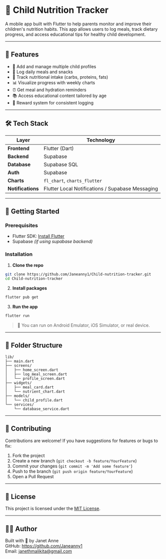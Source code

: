 
# 🍼 Child Nutrition Tracker

A mobile app built with Flutter to help parents monitor and improve their children's nutrition habits. This app allows users to log meals, track dietary progress, and access educational tips for healthy child development.

---

## 📱 Features

- 👶 Add and manage multiple child profiles
- 🍎 Log daily meals and snacks
- 🥗 Track nutritional intake (carbs, proteins, fats)
- 📊 Visualize progress with weekly charts
- ⏰ Get meal and hydration reminders
- 📚 Access educational content tailored by age
- 🏅 Reward system for consistent logging

---

## 🛠️ Tech Stack

| Layer       | Technology                |
|-------------|---------------------------|
| **Frontend**| Flutter (Dart)            |
| **Backend** | Supabase                  |
| **Database**| Supabase SQL              |
| **Auth**    | Supabase                  |
| **Charts**  | `fl_chart`, `charts_flutter` |
| **Notifications** | Flutter Local Notifications / Supabase Messaging |

---

## 🚀 Getting Started

### Prerequisites

- Flutter SDK: [Install Flutter](https://flutter.dev/docs/get-started/install)
- Supabase *(if using supabase backend)*

### Installation

1. **Clone the repo**

```bash
git clone https://github.com/Janeanny1/Child-nutrition-tracker.git
cd Child-nutrition-tracker
```

2. **Install packages**

```bash
flutter pub get
```

3. **Run the app**

```bash
flutter run
```

> 📱 You can run on Android Emulator, iOS Simulator, or real device.

---

## 📂 Folder Structure

```
lib/
├── main.dart
├── screens/
│   ├── home_screen.dart
│   ├── log_meal_screen.dart
│   └── profile_screen.dart
├── widgets/
│   ├── meal_card.dart
│   └── nutrient_chart.dart
├── models/
│   └── child_profile.dart
└── services/
    └── database_service.dart
```

---

## 🤝 Contributing

Contributions are welcome! If you have suggestions for features or bugs to fix:

1. Fork the project
2. Create a new branch (`git checkout -b feature/YourFeature`)
3. Commit your changes (`git commit -m 'Add some feature'`)
4. Push to the branch (`git push origin feature/YourFeature`)
5. Open a Pull Request

---

## 📜 License

This project is licensed under the [MIT License](LICENSE).

---

## 🙋‍♀️ Author

Built with 💙 by Janet Anne  
GitHub: https://github.com/Janeanny1  
Email: janethmalikita@gmail.com
